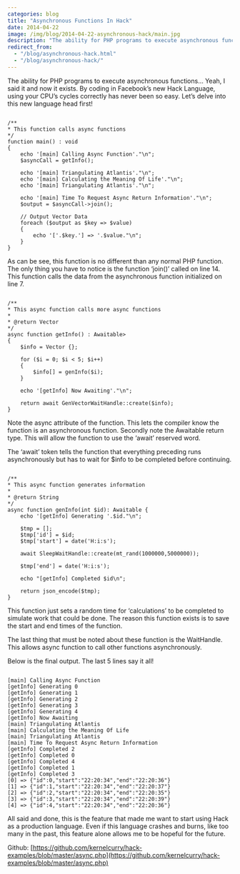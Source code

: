```yaml
---
categories: blog
title: "Asynchronous Functions In Hack"
date: 2014-04-22
image: /img/blog/2014-04-22-asynchronous-hack/main.jpg
description: "The ability for PHP programs to execute asynchronous functions… Yeah, I said it and now it exists. By coding in Facebook’s new Hack Language, using your CPU’s cycles correctly has never been so easy. Let’s delve into this new language head first!"
redirect_from:
  - "/blog/asynchronous-hack.html"
  - "/blog/asynchronous-hack/"
---
```


The ability for PHP programs to execute asynchronous functions… Yeah, I said it and now it exists. By coding in Facebook’s new Hack Language, using your CPU’s cycles correctly has never been so easy. Let’s delve into this new language head first!

<pre><code class="php">
/**
* This function calls async functions
*/
function main() : void
{
    echo '[main] Calling Async Function'."\n";
    $asyncCall = getInfo();

    echo '[main] Triangulating Atlantis'."\n";
    echo '[main] Calculating the Meaning Of Life'."\n";
    echo '[main] Triangulating Atlantis'."\n";

    echo '[main] Time To Request Async Return Information'."\n";
    $output = $asyncCall->join();

    // Output Vector Data
    foreach ($output as $key => $value)
    {
        echo '['.$key.'] => '.$value."\n";
    }
}
</code></pre>

As can be see, this function is no different than any normal PHP function. The only thing you have to notice is the function ‘join()’ called on line 14. This function calls the data from the asynchronous function initialized on line 7.

<pre><code class="php">
/**
* This async function calls more async functions
*
* @return Vector<T>
*/
async function getInfo() : Awaitable<Vector<T>>
{
    $info = Vector {};

    for ($i = 0; $i < 5; $i++)
    {
        $info[] = genInfo($i);
    }

    echo '[getInfo] Now Awaiting'."\n";

    return await GenVectorWaitHandle::create($info);
}
</pre></code>

Note the async attribute of the function. This lets the compiler know the function is an asynchronous function. Secondly note the Awaitable return type. This will allow the function to use the ‘await’ reserved word.

The ‘await’ token tells the function that everything preceding runs asynchronously but has to wait for $info to be completed before continuing.

<pre><code class="php">
/**
* This async function generates information
*
* @return String
*/
async function genInfo(int $id): Awaitable<String> {
    echo '[getInfo] Generating '.$id."\n";

    $tmp = [];
    $tmp['id'] = $id;
    $tmp['start'] = date('H:i:s');

    await SleepWaitHandle::create(mt_rand(1000000,5000000));

    $tmp['end'] = date('H:i:s');

    echo "[getInfo] Completed $id\n";

    return json_encode($tmp);
}
</code></pre>

This function just sets a random time for ‘calculations’ to be completed to simulate work that could be done. The reason this function exists is to save the start and end times of the function.

The last thing that must be noted about these function is the WaitHandle. This allows async function to call other functions asynchronously.

Below is the final output. The last 5 lines say it all!

<pre><code class="php">
[main] Calling Async Function
[getInfo] Generating 0
[getInfo] Generating 1
[getInfo] Generating 2
[getInfo] Generating 3
[getInfo] Generating 4
[getInfo] Now Awaiting
[main] Triangulating Atlantis
[main] Calculating the Meaning Of Life
[main] Triangulating Atlantis
[main] Time To Request Async Return Information
[getInfo] Completed 2
[getInfo] Completed 0
[getInfo] Completed 4
[getInfo] Completed 1
[getInfo] Completed 3
[0] => {"id":0,"start":"22:20:34","end":"22:20:36"}
[1] => {"id":1,"start":"22:20:34","end":"22:20:37"}
[2] => {"id":2,"start":"22:20:34","end":"22:20:35"}
[3] => {"id":3,"start":"22:20:34","end":"22:20:39"}
[4] => {"id":4,"start":"22:20:34","end":"22:20:36"}
</code></pre>

All said and done, this is the feature that made me want to start using Hack as a production language. Even if this language crashes and burns, like too many in the past, this feature alone allows me to be hopeful for the future.

Github: [https://github.com/kernelcurry/hack-examples/blob/master/async.php](https://github.com/kernelcurry/hack-examples/blob/master/async.php)
